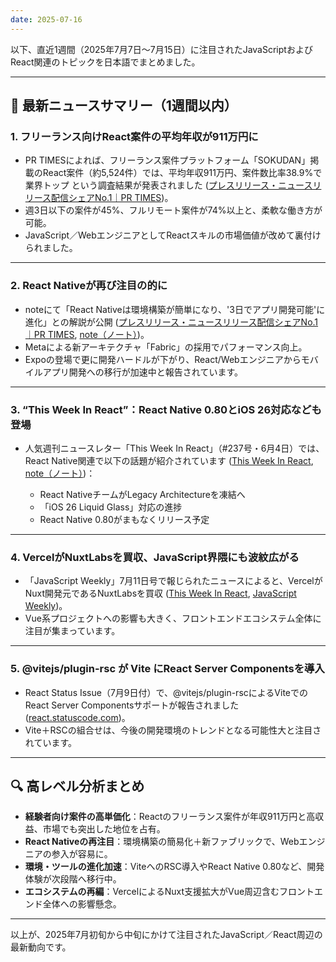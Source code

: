 ```yaml
---
date: 2025-07-16
---
```


以下、直近1週間（2025年7月7日～7月15日）に注目されたJavaScriptおよびReact関連のトピックを日本語でまとめました。

---

## 📰 最新ニュースサマリー（1週間以内）

### 1. フリーランス向けReact案件の平均年収が911万円に

* PR TIMESによれば、フリーランス案件プラットフォーム「SOKUDAN」掲載のReact案件（約5,524件）では、平均年収911万円、案件数比率38.9%で業界トップ という調査結果が発表されました ([プレスリリース・ニュースリリース配信シェアNo.1｜PR TIMES][1])。
* 週3日以下の案件が45%、フルリモート案件が74%以上と、柔軟な働き方が可能。
* JavaScript／WebエンジニアとしてReactスキルの市場価値が改めて裏付けられました。

---

### 2. React Nativeが再び注目の的に

* noteにて「React Nativeは環境構築が簡単になり、'3日でアプリ開発可能'に進化」との解説が公開 ([プレスリリース・ニュースリリース配信シェアNo.1｜PR TIMES][1], [note（ノート）][2])。
* Metaによる新アーキテクチャ「Fabric」の採用でパフォーマンス向上。
* Expoの登場で更に開発ハードルが下がり、React/Webエンジニアからモバイルアプリ開発への移行が加速中と報告されています。

---

### 3. “This Week In React”：React Native 0.80とiOS 26対応なども登場

* 人気週刊ニュースレター「This Week In React」（#237号・6月4日）では、React Native関連で以下の話題が紹介されています ([This Week In React][3], [note（ノート）][2])：

  * React NativeチームがLegacy Architectureを凍結へ
  * 「iOS 26 Liquid Glass」対応の進捗
  * React Native 0.80がまもなくリリース予定

---

### 4. VercelがNuxtLabsを買収、JavaScript界隈にも波紋広がる

* 「JavaScript Weekly」7月11日号で報じられたニュースによると、VercelがNuxt開発元であるNuxtLabsを買収 ([This Week In React][3], [JavaScript Weekly][4])。
* Vue系プロジェクトへの影響も大きく、フロントエンドエコシステム全体に注目が集まっています。

---

### 5. @vitejs/plugin-rsc が Vite にReact Server Componentsを導入

* React Status Issue（7月9日付）で、@vitejs/plugin-rscによるViteでのReact Server Componentsサポートが報告されました ([react.statuscode.com][5])。
* Vite＋RSCの組合せは、今後の開発環境のトレンドとなる可能性大と注目されています。

---

## 🔍 高レベル分析まとめ

* **経験者向け案件の高単価化**：Reactのフリーランス案件が年収911万円と高収益、市場でも突出した地位を占有。
* **React Nativeの再注目**：環境構築の簡易化＋新ファブリックで、Webエンジニアの参入が容易に。
* **環境・ツールの進化加速**：ViteへのRSC導入やReact Native 0.80など、開発体験が次段階へ移行中。
* **エコシステムの再編**：VercelによるNuxt支援拡大がVue周辺含むフロントエンド全体への影響懸念。

---

以上が、2025年7月初旬から中旬にかけて注目されたJavaScript／React周辺の最新動向です。

[1]: https://prtimes.jp/main/html/rd/p/000000175.000045678.html?utm_source=chatgpt.com "【年収911万円】Reactエンジニア案件2025年最新｜フリーランス ..."
[2]: https://note.com/yuu07120428/n/n7f7ab469a5a7?utm_source=chatgpt.com "【2025年版】React Nativeとは？初心者でも3日でアプリ開発できる ..."
[3]: https://thisweekinreact.com/newsletter?utm_source=chatgpt.com "Newsletter | This Week In React"
[4]: https://javascriptweekly.com/latest?utm_source=chatgpt.com "JavaScript Weekly Issue 744: July 11, 2025"
[5]: https://react.statuscode.com/latest?utm_source=chatgpt.com "React Status Issue 435: July 9, 2025"
